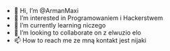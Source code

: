- 👋 Hi, I’m @ArmanMaxi
- 👀 I’m interested in  Programowaniem i Hackerstwem
- 🌱 I’m currently learning  niczego
- 💞️ I’m looking to collaborate on  z elwuzio elo
- 📫 How to reach me  ze mną kontakt jest nijaki

<!---
ArmanMaxi/ArmanMaxi is a ✨ special ✨ repository because its `README.md` (this file) appears on your GitHub profile.
You can click the Preview link to take a look at your changes.
--->
